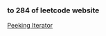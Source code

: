 ### to 284 of leetcode website

[Peeking Iterator](https://leetcode-cn.com/problems/peeking-iterator/)